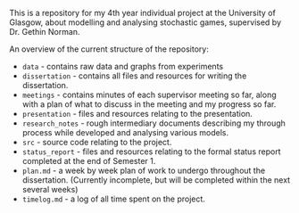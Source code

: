 This is a repository for my 4th year individual project at the University of Glasgow, about modelling and analysing stochastic games, supervised by Dr. Gethin Norman.

An overview of the current structure of the repository:
* `data` - contains raw data and graphs from experiments
* `dissertation` - contains all files and resources for writing the dissertation.
* `meetings` - contains minutes of each supervisor meeting so far, along with a plan of what to discuss in the meeting and my progress so far.
* `presentation` - files and resources relating to the presentation.
* `research_notes` - rough intermediary documents describing my through process while developed and analysing various models.
* `src` - source code relating to the project.
* `status_report` - files and resources relating to the formal status report completed at the end of Semester 1.
* `plan.md` - a week by week plan of work to undergo throughout the dissertation. (Currently incomplete, but will be completed within the next several weeks)
* `timelog.md` - a log of all time spent on the project.